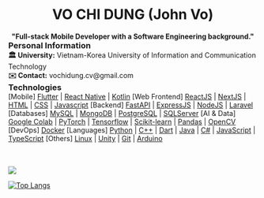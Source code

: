 <h1 align="center">VO CHI DUNG (John Vo)</h1>
<h4 align="center" style="margin: 0;">"Full-stack Mobile Developer with a Software Engineering background."</h4>

<h3 align="left" style="margin: 0">Personal Information</h3>
<b>🏛️ University:</b> Vietnam-Korea University of Information and Communication Technology <br>
<b>✉️ Contact:</b> vochidung.cv@gmail.com 

<h3 align="left" style="margin: 0px">Technologies</h3>
<span>[Mobile]</span>
<a href="https://flutter.dev"> Flutter</a> |
<a href="https://reactnative.dev/"> React Native</a> |
<a href="https://kotlinlang.org"> Kotlin</a>
<span> [Web Frontend]</span>
<a href="https://reactjs.org/"> ReactJS</a> |
<a href="https://nextjs.org/"> NextJS</a> |
<a href="https://www.w3.org/html/"> HTML</a> |
<a href="https://www.w3schools.com/css/"> CSS</a> |
<a href="https://developer.mozilla.org/en-US/docs/Web/JavaScript"> Javascript</a>
<span> [Backend]</span>
<a href="https://expressjs.com"> FastAPI</a> |
<a href="https://expressjs.com"> ExpressJS</a> |
<a href="https://nodejs.org"> NodeJS</a> |
<a href="https://laravel.com"> Laravel</a>
<span> [Databases]</span>
<a href="https://www.mysql.com"> MySQL</a> |
<a href="https://www.mongodb.com"> MongoDB</a> |
<a href="https://www.postgresql.org"> PostgreSQL</a> |
<a href="https://www.microsoft.com/en-us/sql-server"> SQLServer</a>
<span> [AI & Data]</span>
<a href="https://colab.google"> Google Colab</a> |
<a href="https://pytorch.org"> PyTorch</a> |
<a href="https://www.tensorflow.org"> Tensorflow</a> |
<a href="https://scikit-learn.org/"> Scikit-learn</a> |
<a href="https://pandas.pydata.org/"> Pandas</a> |
<a href="https://opencv.org/"> OpenCV</a>
<span> [DevOps]</span>
<a href="https://www.docker.com/">Docker</a>
<span> [Languages]</span>
<a href="https://www.python.org"> Python</a> |
<a href="https://www.w3schools.com/cpp/">C++</a>  |
<a href="https://dart.dev">Dart</a>  |
<a href="https://www.java.com">Java</a>  | 
<a href="https://learn.microsoft.com/en-us/dotnet/csharp/">C#</a>  | 
<a href="https://developer.mozilla.org/en-US/docs/Web/JavaScript">JavaScript</a>  | 
<a href="https://www.typescriptlang.org">TypeScript</a>
<span> [Others]</span>
<a href="https://www.linux.org/">Linux</a>  |
<a href="https://unity.com/">Unity</a>  |
<a href="https://git-scm.com/">Git</a>  |
<a href="https://www.arduino.cc/">Arduino</a>

<br><br>
<a href="https://github.com/anuraghazra/github-readme-stats?tab=readme-ov-file" >
  <picture>
    <source
      srcset="https://github-readme-stats.vercel.app/api?username=johnvo24&show_icons=true&theme=merko"
    />
    <img src="https://github-readme-stats.vercel.app/api?username=johnvo24&show_icons=true" />
  </picture>

  ![Top Langs](https://github-readme-stats.vercel.app/api/top-langs/?username=johnvo24&layout=compact&langs_count=10&theme=merko&size_weight=0.8)
</a>